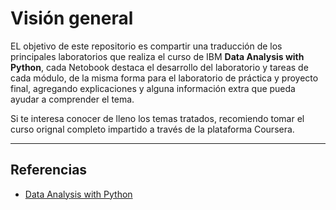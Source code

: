 # Visión general
EL objetivo de este repositorio es compartir una traducción de los principales laboratorios que realiza el curso de IBM **Data Analysis with Python**, cada Netobook destaca el desarrollo 
del laboratorio y tareas de cada módulo, de la misma forma para el laboratorio de práctica y proyecto final, agregando explicaciones y alguna información extra que pueda ayudar a comprender el tema.

Si te interesa conocer de lleno los temas tratados, recomiendo tomar el curso orignal completo impartido a través de la plataforma Coursera.


---
## Referencias

- [Data Analysis with Python](https://www.coursera.org/learn/data-analysis-with-python)
